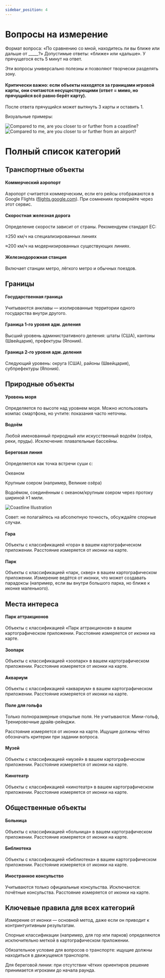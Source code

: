 ```yaml
---
sidebar_position: 4
---
```


# Вопросы на измерение

Формат вопроса:
«По сравнению со мной, находитесь ли вы ближе или дальше от _____?»
Допустимые ответы: «ближе» или «дальше». У прячущегося есть 5 минут на ответ.

Эти вопросы универсально полезны и позволяют творчески разделять зону. 

#### Критически важно: если объекты находятся за границами игровой карты, они считаются несуществующими (ответ = мимо, но прячущийся всё равно берёт карту).

После ответа прячущийся может вытянуть 3 карты и оставить 1.

Визуальные примеры:


![Compared to me, are you closer to or further from a coastline?](../assets/seeking_measuring_questions1.png)
![Compared to me, are you closer to or further from an airport?](../assets/seeking_measuring_questions2.png)


# Полный список категорий
## Транспортные объекты
#### Коммерческий аэропорт
Аэропорт считается коммерческим, если его рейсы отображаются в Google Flights ([flights.google.com](https://flights.google.com)). При сомнениях проверяйте через этот сервис.

#### Скоростная железная дорога
Определение скорости зависит от страны. Рекомендуем стандарт ЕС:

≥250 км/ч на специализированных линиях

≈200 км/ч на модернизированных существующих линиях.

#### Железнодорожная станция
Включает станции метро, лёгкого метро и обычных поездов.

## Границы
#### Государственная граница
Учитываются анклавы — изолированные территории одного государства внутри другого.

#### Граница 1-го уровня адм. деления
Высший уровень административного деления: штаты (США), кантоны (Швейцария), префектуры (Япония).

#### Граница 2-го уровня адм. деления
Следующий уровень: округа (США), районы (Швейцария), субпрефектуры (Япония).

## Природные объекты
#### Уровень моря
Определяется по высоте над уровнем моря. Можно использовать компас смартфона, но учтите: показания часто неточны.

#### Водоём
Любой именованный природный или искусственный водоём (озёра, реки, пруды). Исключение: плавательные бассейны.

#### Береговая линия
Определяется как точка встречи суши с:

Океаном

Крупным озером (например, Великие озёра)

Водоёмом, соединённым с океаном/крупным озером через протоку шириной ≥1 мили.

![Coastline Illustration](../assets/seeking_measuring_questions3.png)

Совет: не полагайтесь на абсолютную точность, обсуждайте спорные случаи.

#### Гора
Объекты с классификацией «гора» в вашем картографическом приложении. Расстояние измеряется от иконки на карте.

#### Парк
Объекты с классификацией «парк, сквер» в вашем картографическом приложении. Измерение ведётся от иконки, что может создавать парадоксы (например, если вы внутри большого парка, но ближе к иконке маленького).

## Места интереса
#### Парк аттракционов
Объекты с классификацией «Парк аттракционов» в вашем картографическом приложении. Расстояние измеряется от иконки на карте.

#### Зоопарк
Объекты с классификацией «зоопарк» в вашем картографическом приложении. Расстояние измеряется от иконки на карте.

#### Аквариум
Объекты с классификацией «аквариум» в вашем картографическом приложении. Расстояние измеряется от иконки на карте.

#### Поле для гольфа
Только полноразмерные открытые поля.
Не учитываются: Мини-гольф, Тренировочные драйв-рейнджи.

Расстояние измеряется от иконки на карте.
Ищущие должны чётко обозначать критерии при задании вопроса.

#### Музей
Объекты с классификацией «музей» в вашем картографическом приложении. Расстояние измеряется от иконки на карте.

#### Кинотеатр
Объекты с классификацией «кинотеатр» в вашем картографическом приложении. Расстояние измеряется от иконки на карте.

## Общественные объекты
#### Больница
Объекты с классификацией «больница» в вашем картографическом приложении. Расстояние измеряется от иконки на карте.

#### Библиотека
Объекты с классификацией «библиотека» в вашем картографическом приложении. Расстояние измеряется от иконки на карте.

#### Иностранное консульство
Учитываются только официальные консульства.
Исключаются: почётные консульства.
Расстояние измеряется от иконки на карте.

## Ключевые правила для всех категорий
Измерение от иконки — основной метод, даже если он приводит к контринтуитивным результатам.

Спорные классификации (например, для гор или парков) определяются исключительно меткой в картографическом приложении.

Обязательное условие для вопросов о транспорте: ищущие должны находиться в движущемся транспорте.

Для береговой линии: при отсутствии чётких ориентиров решение принимается игроками до начала раунда.



